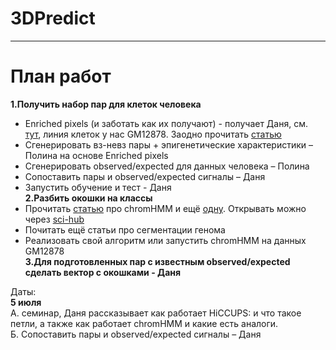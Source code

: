 # 3DPredict
------------
# План работ
**1.Получить набор пар для клеток человека**  
- Enriched pixels   (и заботать как их получают) - получает Даня, см. [тут](https://github.com/theaidenlab/juicer/wiki/HiCCUPS "тут"), линия клеток у нас GM12878. Заодно прочитать [статью](https://www.ncbi.nlm.nih.gov/pmc/articles/PMC5635824/ "статью")  
- Сгенерировать вз-невз пары + эпигенетические характеристики – Полина на основе Enriched pixels
- Сгенерировать observed/expeсted для данных человека – Полина
- Сопоставить пары и observed/expeсted сигналы – Даня
- Запустить обучение и тест - Даня  
**2.Разбить окошки на классы**  
- Прочитать  [статью](https://www.nature.com/articles/nmeth.1906 "статью") про chromHMM и ещё [одну](https://www.nature.com/articles/nprot.2017.124 "одну"). Открывать можно через [sci-hub](htp://sci-hub.tw/ "sci-hub")  
- Почитать ещё статьи про сегментации генома  
- Реализовать свой алгоритм или запустить chromHMM на данных GM12878  
**3.Для подготовленных пар с известным observed/expeсted сделать вектор с окошками - Даня**

Даты:  
**5 июля**  
А. семинар, Даня рассказывает как работает HiCCUPS: и что такое петли, а также как
работает chromHMM и какие есть аналоги.  
Б. Сопоставить пары и observed/expeсted сигналы – Даня
